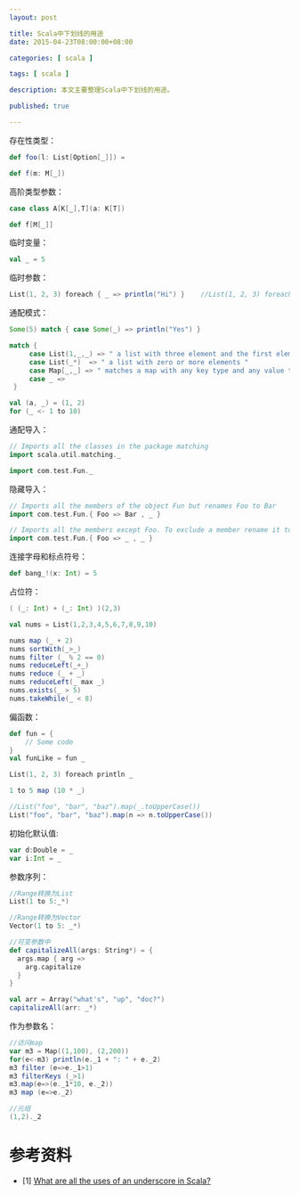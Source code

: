 ```yaml
---
layout: post

title: Scala中下划线的用途
date: 2015-04-23T08:00:00+08:00

categories: [ scala ]

tags: [ scala ]

description: 本文主要整理Scala中下划线的用途。

published: true

---
```


存在性类型：

~~~scala
def foo(l: List[Option[_]]) = 

def f(m: M[_]) 
~~~

高阶类型参数：

~~~scala
case class A[K[_],T](a: K[T])

def f[M[_]] 
~~~

临时变量：

~~~scala
val _ = 5
~~~

临时参数：

~~~scala
List(1, 2, 3) foreach { _ => println("Hi") }    //List(1, 2, 3) foreach { t => println("Hi") }
~~~

通配模式：

~~~scala
Some(5) match { case Some(_) => println("Yes") }

match {
     case List(1,_,_) => " a list with three element and the first element is 1"
     case List(_*)  => " a list with zero or more elements "
     case Map[_,_] => " matches a map with any key type and any value type "
     case _ =>
 }

val (a, _) = (1, 2)
for (_ <- 1 to 10)
~~~

通配导入：

~~~scala
// Imports all the classes in the package matching
import scala.util.matching._

import com.test.Fun._
~~~

隐藏导入：

~~~scala
// Imports all the members of the object Fun but renames Foo to Bar
import com.test.Fun.{ Foo => Bar , _ }

// Imports all the members except Foo. To exclude a member rename it to _
import com.test.Fun.{ Foo => _ , _ }
~~~

连接字母和标点符号：

~~~scala
def bang_!(x: Int) = 5
~~~

占位符：

~~~scala
( (_: Int) + (_: Int) )(2,3)

val nums = List(1,2,3,4,5,6,7,8,9,10)

nums map (_ + 2)
nums sortWith(_>_)
nums filter (_ % 2 == 0)
nums reduceLeft(_+_)
nums reduce (_ + _)
nums reduceLeft(_ max _)
nums.exists(_ > 5)
nums.takeWhile(_ < 8)
~~~

偏函数：

~~~scala
def fun = {
    // Some code
}
val funLike = fun _

List(1, 2, 3) foreach println _

1 to 5 map (10 * _)

//List("foo", "bar", "baz").map(_.toUpperCase())
List("foo", "bar", "baz").map(n => n.toUpperCase())
~~~

初始化默认值:

~~~scala
var d:Double = _ 
var i:Int = _
~~~

参数序列：

~~~scala
//Range转换为List
List(1 to 5:_*)

//Range转换为Vector
Vector(1 to 5: _*)

//可变参数中
def capitalizeAll(args: String*) = {
  args.map { arg =>
    arg.capitalize
  }
}

val arr = Array("what's", "up", "doc?")
capitalizeAll(arr: _*)
~~~

作为参数名：

~~~scala
//访问map
var m3 = Map((1,100), (2,200))
for(e<-m3) println(e._1 + ": " + e._2)
m3 filter (e=>e._1>1)
m3 filterKeys (_>1)
m3.map(e=>(e._1*10, e._2))
m3 map (e=>e._2)

//元组
(1,2)._2
~~~


# 参考资料

- [1] [What are all the uses of an underscore in Scala?](http://stackoverflow.com/questions/8000903/what-are-all-the-uses-of-an-underscore-in-scala)
